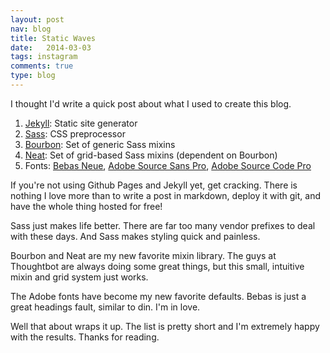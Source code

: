 ```yaml
---
layout: post
nav: blog
title: Static Waves
date:   2014-03-03
tags: instagram
comments: true
type: blog
---
```


I thought I'd write a quick post about what I used to create this blog.

1. [Jekyll](http://jekyllrb.com/): Static site generator
2. [Sass](http://sass-lang.com): CSS preprocessor
3. [Bourbon](http://bourbon.io): Set of generic Sass mixins
4. [Neat](http://neat.bourbon.io): Set of grid-based Sass mixins (dependent on Bourbon)
5. Fonts: [Bebas Neue](http://www.fontsquirrel.com/fonts/bebas-neue), [Adobe Source Sans Pro](https://github.com/adobe/source-sans-pro), [Adobe Source Code Pro](https://github.com/adobe/source-code-pro)

If you're not using Github Pages and Jekyll yet, get cracking. There is
nothing I love more than to write a post in markdown, deploy it with
git, and have the whole thing hosted for free!

Sass just makes life better. There are far too many vendor prefixes to
deal with these days. And Sass makes styling quick and painless.

Bourbon and Neat are my new favorite mixin library. The guys at
Thoughtbot are always doing some great things, but this small, intuitive
mixin and grid system just works.

The Adobe fonts have become my new favorite defaults. Bebas is just a
great headings fault, similar to din. I'm in love.

Well that about wraps it up. The list is pretty short and I'm extremely
happy with the results. Thanks for reading.
